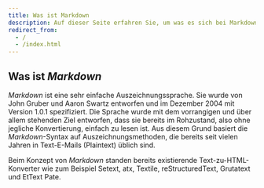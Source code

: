 ```yaml
---
title: Was ist Markdown
description: Auf dieser Seite erfahren Sie, um was es sich bei Markdown handelt.
redirect_from:
  - /
  - /index.html
---
```


## Was ist *Markdown*

*Markdown* ist eine sehr einfache Auszeichnungssprache. Sie wurde von John Gruber und Aaron Swartz entworfen und im Dezember 2004 mit Version 1.0.1 spezifiziert. Die Sprache wurde mit dem vorrangigen und über allem stehenden Ziel entworfen, dass sie bereits im Rohzustand, also ohne jegliche Konvertierung, einfach zu lesen ist. Aus diesem Grund basiert die *Markdown*-Syntax auf Auszeichnungsmethoden, die bereits seit vielen Jahren in Text-E-Mails (Plaintext) üblich sind.

Beim Konzept von *Markdown* standen bereits existierende Text-zu-HTML-Konverter wie zum Beispiel Setext, atx, Textile, reStructuredText, Grutatext und EtText Pate.
